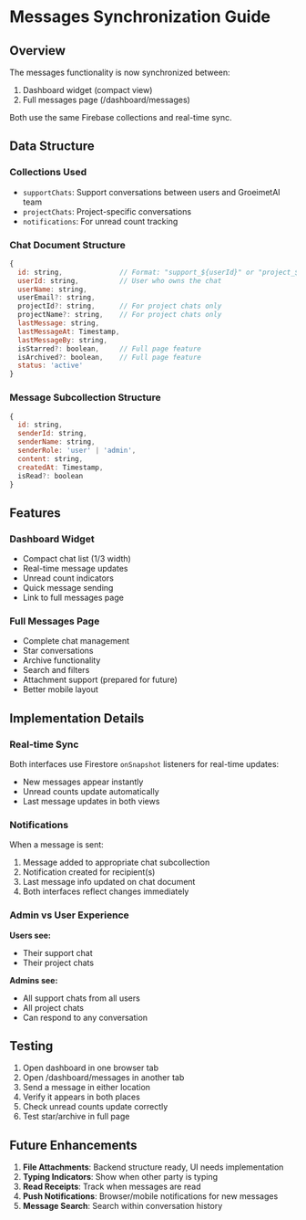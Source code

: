 # Messages Synchronization Guide

## Overview

The messages functionality is now synchronized between:

1. Dashboard widget (compact view)
2. Full messages page (/dashboard/messages)

Both use the same Firebase collections and real-time sync.

## Data Structure

### Collections Used

- `supportChats`: Support conversations between users and GroeimetAI team
- `projectChats`: Project-specific conversations
- `notifications`: For unread count tracking

### Chat Document Structure

```javascript
{
  id: string,              // Format: "support_${userId}" or "project_${projectId}"
  userId: string,          // User who owns the chat
  userName: string,
  userEmail?: string,
  projectId?: string,      // For project chats only
  projectName?: string,    // For project chats only
  lastMessage: string,
  lastMessageAt: Timestamp,
  lastMessageBy: string,
  isStarred?: boolean,     // Full page feature
  isArchived?: boolean,    // Full page feature
  status: 'active'
}
```

### Message Subcollection Structure

```javascript
{
  id: string,
  senderId: string,
  senderName: string,
  senderRole: 'user' | 'admin',
  content: string,
  createdAt: Timestamp,
  isRead?: boolean
}
```

## Features

### Dashboard Widget

- Compact chat list (1/3 width)
- Real-time message updates
- Unread count indicators
- Quick message sending
- Link to full messages page

### Full Messages Page

- Complete chat management
- Star conversations
- Archive functionality
- Search and filters
- Attachment support (prepared for future)
- Better mobile layout

## Implementation Details

### Real-time Sync

Both interfaces use Firestore `onSnapshot` listeners for real-time updates:

- New messages appear instantly
- Unread counts update automatically
- Last message updates in both views

### Notifications

When a message is sent:

1. Message added to appropriate chat subcollection
2. Notification created for recipient(s)
3. Last message info updated on chat document
4. Both interfaces reflect changes immediately

### Admin vs User Experience

**Users see:**

- Their support chat
- Their project chats

**Admins see:**

- All support chats from all users
- All project chats
- Can respond to any conversation

## Testing

1. Open dashboard in one browser tab
2. Open /dashboard/messages in another tab
3. Send a message in either location
4. Verify it appears in both places
5. Check unread counts update correctly
6. Test star/archive in full page

## Future Enhancements

1. **File Attachments**: Backend structure ready, UI needs implementation
2. **Typing Indicators**: Show when other party is typing
3. **Read Receipts**: Track when messages are read
4. **Push Notifications**: Browser/mobile notifications for new messages
5. **Message Search**: Search within conversation history
